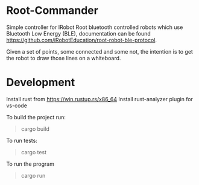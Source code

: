 # Root-Commander

Simple controller for IRobot Root bluetooth controlled robots which use Bluetooth Low Energy (BLE), documentation can be found https://github.com/iRobotEducation/root-robot-ble-protocol.


Given a set of points, some connected and some not, the intention is to get the robot to draw those lines on a whiteboard. 

# Development
Install rust from https://win.rustup.rs/x86_64
Install rust-analyzer plugin for vs-code

To build the project run:

> cargo build

To run tests:

> cargo test 


To run the program 

> cargo run 
